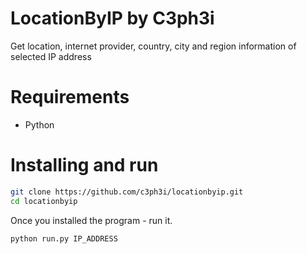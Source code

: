 # LocationByIP by C3ph3i

Get location, internet provider, country, city and region information of selected IP address

# Requirements
  - Python

# Installing and run

```sh
git clone https://github.com/c3ph3i/locationbyip.git
cd locationbyip
```

Once you installed the program - run it.

```sh
python run.py IP_ADDRESS
```
